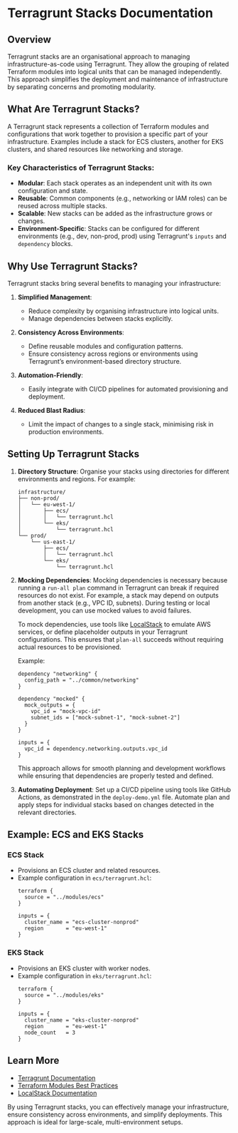 # Terragrunt Stacks Documentation

## Overview
Terragrunt stacks are an organisational approach to managing infrastructure-as-code using Terragrunt. They allow the grouping of related Terraform modules into logical units that can be managed independently. This approach simplifies the deployment and maintenance of infrastructure by separating concerns and promoting modularity.

## What Are Terragrunt Stacks?
A Terragrunt stack represents a collection of Terraform modules and configurations that work together to provision a specific part of your infrastructure. Examples include a stack for ECS clusters, another for EKS clusters, and shared resources like networking and storage.

### Key Characteristics of Terragrunt Stacks:
- **Modular**: Each stack operates as an independent unit with its own configuration and state.
- **Reusable**: Common components (e.g., networking or IAM roles) can be reused across multiple stacks.
- **Scalable**: New stacks can be added as the infrastructure grows or changes.
- **Environment-Specific**: Stacks can be configured for different environments (e.g., dev, non-prod, prod) using Terragrunt's `inputs` and `dependency` blocks.

## Why Use Terragrunt Stacks?
Terragrunt stacks bring several benefits to managing your infrastructure:

1. **Simplified Management**:
   - Reduce complexity by organising infrastructure into logical units.
   - Manage dependencies between stacks explicitly.

2. **Consistency Across Environments**:
   - Define reusable modules and configuration patterns.
   - Ensure consistency across regions or environments using Terragrunt’s environment-based directory structure.

3. **Automation-Friendly**:
   - Easily integrate with CI/CD pipelines for automated provisioning and deployment.

4. **Reduced Blast Radius**:
   - Limit the impact of changes to a single stack, minimising risk in production environments.

## Setting Up Terragrunt Stacks
1. **Directory Structure**:
   Organise your stacks using directories for different environments and regions. For example:
   ```plaintext
   infrastructure/
   ├── non-prod/
   │   └── eu-west-1/
   │       ├── ecs/
   │       │   └── terragrunt.hcl
   │       └── eks/
   │           └── terragrunt.hcl
   └── prod/
       └── us-east-1/
           ├── ecs/
           │   └── terragrunt.hcl
           └── eks/
               └── terragrunt.hcl
   ```

2. **Mocking Dependencies**:
   Mocking dependencies is necessary because running a `run-all plan` command in Terragrunt can break if required resources do not exist. For example, a stack may depend on outputs from another stack (e.g., VPC ID, subnets). During testing or local development, you can use mocked values to avoid failures.

   To mock dependencies, use tools like [LocalStack](https://localstack.cloud/) to emulate AWS services, or define placeholder outputs in your Terragrunt configurations. This ensures that `plan-all` succeeds without requiring actual resources to be provisioned.

   Example:
   ```hcl
   dependency "networking" {
     config_path = "../common/networking"
   }

   dependency "mocked" {
     mock_outputs = {
       vpc_id = "mock-vpc-id"
       subnet_ids = ["mock-subnet-1", "mock-subnet-2"]
     }
   }

   inputs = {
     vpc_id = dependency.networking.outputs.vpc_id
   }
   ```

   This approach allows for smooth planning and development workflows while ensuring that dependencies are properly tested and defined.

3. **Automating Deployment**:
   Set up a CI/CD pipeline using tools like GitHub Actions, as demonstrated in the `deploy-demo.yml` file. Automate plan and apply steps for individual stacks based on changes detected in the relevant directories.

## Example: ECS and EKS Stacks

### ECS Stack
- Provisions an ECS cluster and related resources.
- Example configuration in `ecs/terragrunt.hcl`:
  ```hcl
  terraform {
    source = "../modules/ecs"
  }

  inputs = {
    cluster_name = "ecs-cluster-nonprod"
    region       = "eu-west-1"
  }
  ```

### EKS Stack
- Provisions an EKS cluster with worker nodes.
- Example configuration in `eks/terragrunt.hcl`:
  ```hcl
  terraform {
    source = "../modules/eks"
  }

  inputs = {
    cluster_name = "eks-cluster-nonprod"
    region       = "eu-west-1"
    node_count   = 3
  }
  ```


## Learn More
- [Terragrunt Documentation](https://terragrunt.gruntwork.io/docs/)
- [Terraform Modules Best Practices](https://www.terraform.io/docs/modules/index.html)
- [LocalStack Documentation](https://localstack.cloud/docs/)

By using Terragrunt stacks, you can effectively manage your infrastructure, ensure consistency across environments, and simplify deployments. This approach is ideal for large-scale, multi-environment setups.

